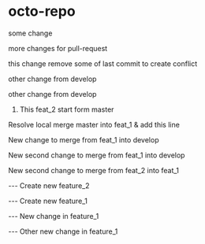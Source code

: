 # octo-repo


some change

more changes for pull-request 

this change remove some of last commit to create conflict

other change from develop

other change from develop

1. This feat_2 start form master

Resolve local merge master into feat_1 & add this line

New change to merge from feat_1 into develop

New second change to merge from feat_1 into develop

New second change to merge from feat_2 into feat_1

--- Create new feature_2

--- Create new feature_1

--- New change in feature_1

--- Other new change in feature_1
